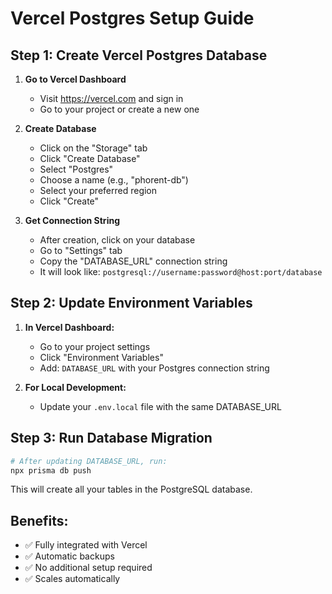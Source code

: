 # Vercel Postgres Setup Guide

## Step 1: Create Vercel Postgres Database

1. **Go to Vercel Dashboard**
   - Visit https://vercel.com and sign in
   - Go to your project or create a new one

2. **Create Database**
   - Click on the "Storage" tab
   - Click "Create Database"
   - Select "Postgres"
   - Choose a name (e.g., "phorent-db")
   - Select your preferred region
   - Click "Create"

3. **Get Connection String**
   - After creation, click on your database
   - Go to "Settings" tab
   - Copy the "DATABASE_URL" connection string
   - It will look like: `postgresql://username:password@host:port/database`

## Step 2: Update Environment Variables

1. **In Vercel Dashboard:**
   - Go to your project settings
   - Click "Environment Variables"
   - Add: `DATABASE_URL` with your Postgres connection string

2. **For Local Development:**
   - Update your `.env.local` file with the same DATABASE_URL

## Step 3: Run Database Migration

```bash
# After updating DATABASE_URL, run:
npx prisma db push
```

This will create all your tables in the PostgreSQL database.

## Benefits:
- ✅ Fully integrated with Vercel
- ✅ Automatic backups
- ✅ No additional setup required
- ✅ Scales automatically
